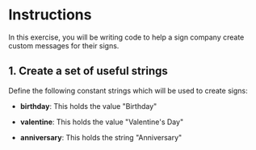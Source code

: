 #  Instructions

In this exercise, you will be writing code to help a sign company create custom messages for their signs.

## 1. Create a set of useful strings

Define the following constant strings which will be used to create signs:
- **birthday**: This holds the value "Birthday"

- **valentine**: This holds the value "Valentine's Day"

- **anniversary**: This holds the string "Anniversary"

